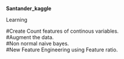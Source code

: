 **Santander_kaggle**  

Learning  

#Create Count features of continous variables.  
#Augment the data.  
#Non normal naive bayes.  
#New Feature Engineering using Feature ratio.  
